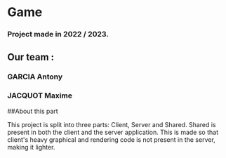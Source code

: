 # Game

### Project made in 2022 / 2023.

## Our team :

### GARCIA Antony

### JACQUOT Maxime

##About this part

This project is split into three parts: Client, Server and Shared. Shared is present in both the client and the server application.
This is made so that client's heavy graphical and rendering code is not present in the server, making it lighter.